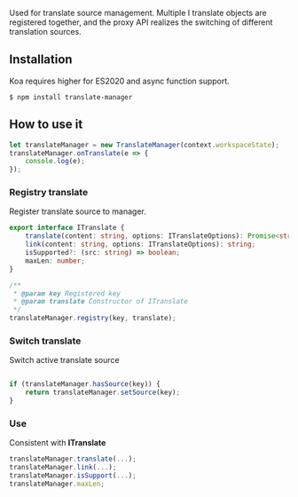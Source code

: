 Used for translate source management. Multiple I translate objects are registered together, and the proxy API realizes the switching of different translation sources.

## Installation

Koa requires higher for ES2020 and async function support.

```
$ npm install translate-manager
```

## How to use it

```typescript
let translateManager = new TranslateManager(context.workspaceState);
translateManager.onTranslate(e => {
    console.log(e);
});
```

### Registry translate
Register translate source to manager.
```typescript
export interface ITranslate {
    translate(content: string, options: ITranslateOptions): Promise<string>;
    link(content: string, options: ITranslateOptions): string;
    isSupported?: (src: string) => boolean;
    maxLen: number;
}

/**
 * @param key Registered key
 * @param translate Constructor of ITranslate
 */
translateManager.registry(key, translate);
```

### Switch translate
Switch active translate source
```typescript

if (translateManager.hasSource(key)) {
    return translateManager.setSource(key);
}

```

### Use

Consistent with **ITranslate**
```typescript
translateManager.translate(...);
translateManager.link(...);
translateManager.isSupport(...);
translateManager.maxLen;
```
